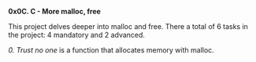 **0x0C. C - More malloc, free**

This project delves deeper into malloc and free.
There a total of 6 tasks in the project:
4 mandatory and 2 advanced.

*0. Trust no one* is a function that allocates memory with malloc.

